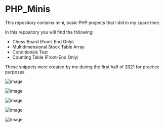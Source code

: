 # PHP_Minis
This repository contains mini, basic PHP projects that I did in my spare time.

In this repository you will find the following:
- Chess Board  (Front-End Only)
- Multidimensional Stock Table Array
- Conditionals Test
- Counting Table (Front-End Only)

These snippets were created by me during the first half of 2021 for practice purposes.

![image](https://user-images.githubusercontent.com/87696858/129039448-51a912da-bebf-4df3-a047-ed665026028d.png)

![image](https://user-images.githubusercontent.com/87696858/129039510-d61ffceb-0680-44e9-92ba-c9b07fb482d3.png)

![image](https://user-images.githubusercontent.com/87696858/129039541-3526fba9-1da5-46e7-b402-baef3bcdd3e1.png)

![image](https://user-images.githubusercontent.com/87696858/129039721-dc38891f-69ac-4f36-9e54-341689412c72.png)

![image](https://user-images.githubusercontent.com/87696858/129039754-e5639b66-e1a5-4852-954c-b50580540057.png)

